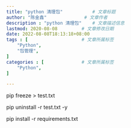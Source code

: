 ```yaml
---
title: "python 清理包"           # 文章标题
author: "陈金鑫"              # 文章作者
description : "python 清理包"    # 文章描述信息
lastmod: 2020-08-08         # 文章修改日期
date: 2022-08-08T18:13:18+08:00
tags : [                    # 文章所属标签
    "Python",
    "包管理",
]
categories : [              # 文章所属标签
    "Python",
]

---
```

pip freeze > test.txt

pip uninstall -r test.txt -y

pip install -r requirements.txt